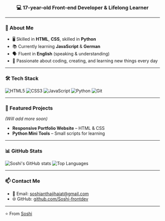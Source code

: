 <h3 align="center">💻 17-year-old Front-end Developer & Lifelong Learner</h3>

---

### 🚀 About Me
- 🖥 Skilled in **HTML**, **CSS**, skilled in **Python**
- 📚 Currently learning **JavaScript** & **German**
- 🗣 Fluent in **English** (speaking & understanding)
- 🎯 Passionate about coding, creating, and learning new things every day

---

### 🛠 Tech Stack
![HTML5](https://img.shields.io/badge/HTML5-orange?logo=html5&logoColor=white)
![CSS3](https://img.shields.io/badge/CSS3-blue?logo=css3&logoColor=white)
![JavaScript](https://img.shields.io/badge/JavaScript-yellow?logo=javascript&logoColor=black)
![Python](https://img.shields.io/badge/Python-3776AB?logo=python&logoColor=white)
![Git](https://img.shields.io/badge/Git-F05032?logo=git&logoColor=white)

---

### 📂 Featured Projects
*(Will add more soon)*  
- **Responsive Portfolio Website** – HTML & CSS  
- **Python Mini Tools** – Small scripts for learning  

---

### 📊 GitHub Stats
![Soshi's GitHub stats](https://github-readme-stats.vercel.app/api?username=YourGitHubUsername&show_icons=true&theme=tokyonight)
![Top Languages](https://github-readme-stats.vercel.app/api/top-langs/?username=YourGitHubUsername&layout=compact&theme=tokyonight)

---

### 📫 Contact Me
- 📧 Email: soshianthajihajat@gmail.com
- 🌐 GitHub: [github.com/Soshi-frontdev](https://github.com/Soshi-frontdev)

---

⭐️ From [Soshi](https://github.com/Soshi-frontdev)

<!--
**Soshi-frontdev/Soshi-frontdev** is a ✨ _special_ ✨ repository because its `README.md` (this file) appears on your GitHub profile.

Here are some ideas to get you started:

- 🔭 I’m currently working on ...
- 🌱 I’m currently learning ...
- 👯 I’m looking to collaborate on ...
- 🤔 I’m looking for help with ...
- 💬 Ask me about ...
- 📫 How to reach me: ...
- 😄 Pronouns: ...
- ⚡ Fun fact: ...
-->
